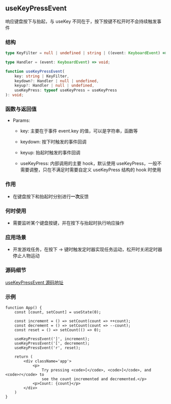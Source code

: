## useKeyPressEvent

响应键盘按下与抬起，与 useKey 不同在于，按下按键不松开时不会持续触发事件

### 结构

```ts
type KeyFilter = null | undefined | string | ((event: KeyboardEvent) => boolean);

type Handler = (event: KeyboardEvent) => void;

function useKeyPressEvent(
    key: string | KeyFilter,
    keydown?: Handler | null | undefined,
    keyup?: Handler | null | undefined,
    useKeyPress: typeof useKeyPress = useKeyPress
): void;
```

### 函数与返回值

- Params:

    - key: 主要在于事件 event.key 的值，可以是字符串，函数等

    - keydown: 按下时触发的事件回调

    - keyup: 抬起时触发的事件回调

    - useKeyPress: 内部调用的主要 hook，默认使用 useKeyPress，一般不需要调整，只在不满足时需要自定义 useKeyPress 结构的 hook 时使用

### 作用

- 在键盘按下和抬起时分别进行**一次**反馈

### 何时使用

- 需要监听某个键盘按键，并在按下与抬起时执行响应操作

### 应用场景

- 开发游戏任务，在按下 → 键时触发定时器实现任务运动，松开时关闭定时器停止人物运动

### 源码细节

[useKeyPressEvent 源码地址](https://github.com/streamich/react-use/blob/master/src/useKeyPressEvent.ts)

### 示例

```tsx
function App() {
    const [count, setCount] = useState(0);

    const increment = () => setCount(count => ++count);
    const decrement = () => setCount(count => --count);
    const reset = () => setCount(() => 0);

    useKeyPressEvent(']', increment);
    useKeyPressEvent('[', decrement);
    useKeyPressEvent('r', reset);

    return (
        <div className='app'>
            <p>
                Try pressing <code>[</code>, <code>]</code>, and <code>r</code> to
                see the count incremented and decremented.</p>
            <p>Count: {count}</p>
        </div>
    )
}
```
